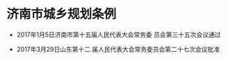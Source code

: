 # 济南市城乡规划条例

- 2017年1月5日济南市第十五届人民代表大会常务委
  员会第三十五次会议通过

- 2017年3月29日山东第十二
  届人民代表大会常务委员会第二十七次会议批准

<!-- INFO END -->
